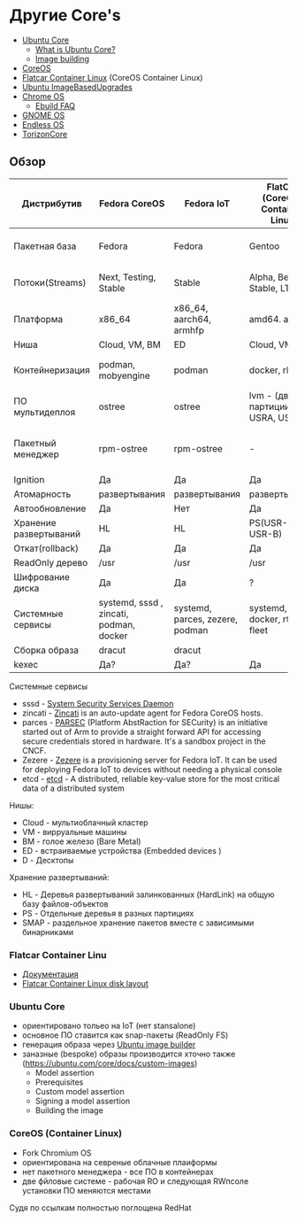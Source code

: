 # Другие Core's

- [Ubuntu Core](https://ubuntu.com/core)
  * [What is Ubuntu Core?](https://ubuntu.com/core/docs/what-is-ubuntu-core)
  * [Image building](https://ubuntu.com/core/docs/image-building)
- [CoreOS](https://ru.wikipedia.org/wiki/CoreOS)
- [Flatcar Container Linux](https://kinvolk.io/flatcar-container-linux/) (CoreOS Container Linux)
- [Ubuntu ImageBasedUpgrades](https://wiki.ubuntu.com/ImageBasedUpgrades)
- [Chrome OS](https://ru.wikipedia.org/wiki/Chrome_OS)
  * [Ebuild FAQ](https://chromium.googlesource.com/chromiumos/docs/+/HEAD/portage/ebuild_faq.md)
- [GNOME OS](https://wiki.gnome.org/action/show//GnomeOS?action=show&redirect=Projects%2FGnomeContinuous)
- [Endless OS](https://endlessos.com/)
- [TorizonCore](https://developer.toradex.com/knowledge-base/torizoncore-overview)

## Обзор

Дистрибутив | Fedora CoreOS | Fedora IoT | FlatCar (CoreOS) Container Linux | Ubuntu Core | Chrome OS | GNOME OS | Endless OS | TorizonCore
------------|---------------|------------|----------------------------------|-------------|-----------|----------|------------|-------------
Пакетная база | Fedora      | Fedora     | Gentoo                           | Ubuntu      | Gentoo    |          |  Debian    | Yocto Project (Poky)
Потоки(Streams) | Next, Testing, Stable |  Stable | Alpha, Beta, Stable, LTS | Releases |    |          | Edge, Beta, Alpha, Stable           |
Платформа   | x86_64 | x86_64, aarch64, armhfp | amd64. arm64               | amd64. arm64 | x86_64, arm64 |     |            | arm64       
Ниша | Cloud, VM, BM        |  ED         |   Cloud, VM, BM                 | ED           | D        | D        | D          | ED
Контейнеризация | podman, mobyengine | podman |     docker, rkt             |              |          |  flatpak |   flatpak  | docker (debian images)
ПО мультидеплоя | ostree    | ostree      |  lvm - (две партиции USRA, USRB) | snap   |            | ostree | ostree     |  ostree, Uptane
Пакетный менеджер | rpm-ostree | rpm-ostree | -                             | Snappy  | portage, chroot |        | deb-ostree-builder, apt, dpkg  | 
Ignition    |  Да           | Да          | Да                              | Нет          | ?         |    ?    | Нет        | ?
Атомарность | развертывания | развертывания | развертывания                 | Ядро?        | ?         |    Да    | Да         | ?
Автообновление | Да         | Нет         | Да                              | Да           | ?         |    Да   | Да         | ?
Хранение развертываний | HL  | HL          | PS(USR-A, USR-B)                | SNAP         | PS       |    HL   | HL         | HL 
Откат(rollback) | Да         | Да         | Да                              | Да           | ?         |    Да   | Да         | ?
ReadOnly дерево | /usr      | /usr        | /usr                            | /snap        | ?         |  /usr   | /usr       | /usr
Шифрование диска |  Да      |  Да         | ?                               | Да           | ?         |    ?    | ?          | ?    
Системные сервисы | systemd, sssd , zincati, podman, docker | systemd, parces, zezere, podman | systemd, etcd, docker, rtk, fleet | snapd |  | flatpak, ostree |  eos-stage-ostree, eos-autoupdater, ostree |  portainer, systemd, docker, podman
Сборка образа | dracut     |  dracut      |                                 |             |          |           |  dracut       | bitbake
kexec          | Да?       | Да?          | Да                              |  ?          | ?        | Да?       |    Да?        |   Да?

Системные сервисы
- sssd - [System Security Services Daemon](https://en.wikipedia.org/wiki/System_Security_Services_Daemon)
- zincati - [Zincati](https://github.com/coreos/zincati) is an auto-update agent for Fedora CoreOS hosts.
- parces - [PARSEC](https://fedoraproject.org/wiki/Changes/PARSEC) (Platform AbstRaction for SECurity) is an initiative started out of Arm to provide a straight forward API for accessing secure credentials stored in hardware. It's a sandbox project in the CNCF. 
- Zezere -  [Zezere](https://github.com/fedora-iot/zezere) is a provisioning server for Fedora IoT. It can be used for deploying Fedora IoT to devices without needing a physical console
- etcd - [etcd](https://etcd.io/) - A distributed, reliable key-value store for the most critical data of a distributed system

Нишы:
- Cloud - мультиоблачный кластер
- VM - вирруальные машины
- BM - голое железо (Bare Metal)
- ED - встраиваемые устройства (Embedded devices )
- D - Десктопы

Хранение развертываний:
- HL - Деревья развертываний залинкованных (HardLink) на общую базу файлов-объектов
- PS - Отдельные деревья в разных  партициях
- SMAP - раздельное хранение пакетов вместе с зависимыми бинарниками

### Flatcar Container Linu

- [Документация](https://kinvolk.io/docs/flatcar-container-linux/latest/)
- [Flatcar Container Linux disk layout](https://kinvolk.io/docs/flatcar-container-linux/latest/reference/developer-guides/sdk-disk-partitions/)


### Ubuntu Core

- ориентировано тольео на IoT (нет stansalone)
- основное ПО ставится как snap-пакеты (ReadOnly FS)
- генерация образа через [Ubuntu image builder](https://github.com/CanonicalLtd/ubuntu-image)
- заназные (bespoke) образы производится хточно также (https://ubuntu.com/core/docs/custom-images) 
  *  Model assertion
  *  Prerequisites
  *  Custom model assertion
  *  Signing a model assertion
  *  Building the image

### CoreOS (Container Linux)
- Fork Chromium OS
- ориентирована на севреные облачные плаиформы
- нет пакетного менеджера - все ПО в контейнерах
- две фйловые системе - рабочая RO и  следующая RWпсоле установки ПО меняются местами

Судя по ссылкам полностью поглощена RedHat

